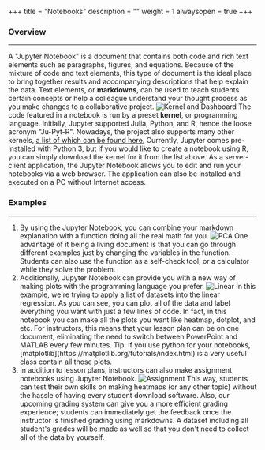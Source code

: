 +++
title = "Notebooks"
description = ""
weight = 1
alwaysopen = true
+++

### Overview 
---
A "Jupyter Notebook" is a document that contains both code and rich text elements such as paragraphs, figures, and equations. Because of the mixture of code and text elements, this type of document is the ideal place to bring together results and accompanying descriptions that help explain the data. Text elements, or **markdowns**, can be used to teach students certain concepts or help a colleague understand your thought process as you make changes to a collaborative project.
<img src="/images/K_D.png" alt="Kernel and Dashboard">
The code featured in a notebook is run by a preset **kernel**, or programming language. Initially, Jupyter supported Julia, Python, and R, hence the loose acronym "Ju-Pyt-R". Nowadays, the project also supports many other kernels, [a list of which can be found here.](https://github.com/jupyter/jupyter/wiki/Jupyter-kernels) Currently, Jupyter comes pre-installed with Python 3, but if you would like to create a notebook using R, you can simply download the kernel for it from the list above.
As a server-client application, the Jupyter Notebook allows you to edit and run your notebooks via a web browser. The application can also be installed and executed on a PC without Internet access.

### Examples
---
<ol>
<li>
By using the Jupyter Notebook, you can combine your markdown explanation with a function doing all the real math for you.	
<img src="/images/PCA.png" alt="PCA">
One advantage of it being a living document is that you can go through different examples just by changing the variables in the function. Students can also use the function as a self-check tool, or a calculator while they solve the problem.
</li>
<li>
Additionally, Jupyter Notebook can provide you with a new way of making plots with the programming language you prefer.
<img src="/images/linear.png" alt="Linear">
In this example, we're trying to apply a list of datasets into the linear regression. As you can see, you can plot all of the data and label everything you want with just a few lines of code. In fact, in this notebook you can make all the plots you want like heatmap, dotplot, and etc. For instructors, this means that your lesson plan can be on one document, eliminating the need to switch between PowerPoint and MATLAB every few minutes.
Tip: If you use python for your notebooks, [matplotlib](https://matplotlib.org/tutorials/index.html) is a very useful class contain all those plots.
</li>
<li>
In addition to lesson plans, instructors can also make assignment notebooks using Jupyter Notebook.
<img src="/images/assignment.png" alt="Assignment">
This way, students can test their own skills on making heatmaps (or any other topic) without the hassle of having every student download software. Also, our upcoming grading system can give you a more efficient grading experience; students can immediately get the feedback once the instructor is finished grading using markdowns. A dataset including all student's grades will be made as well so that you don't need to collect all of the data by yourself.
</li>
</ol?>
